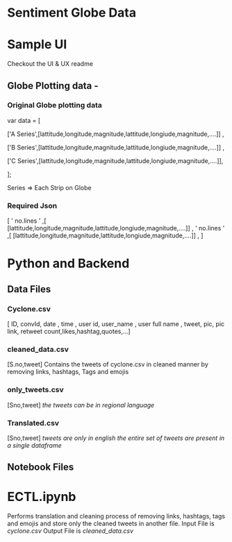 # Sentiment Globe Data

# Sample UI
Checkout the UI & UX readme

## Globe Plotting data - 

### Original Globe plotting data
var data = [ 

['A Series',[lattitude,longitude,magnitude,lattitude,longiude,magnitude,....]] , 

['B Series',[lattitude,longitude,magnitude,lattitude,longiude,magnitude,....]] ,

['C Series',[lattitude,longitude,magnitude,lattitude,longiude,magnitude,....]],

];

Series => Each Strip on Globe

### Required Json 
[ ' no.lines ' ,[ [lattitude,longitude,magnitude,lattitude,longiude,magnitude,....]] ,
' no.lines ' ,[ [lattitude,longitude,magnitude,lattitude,longiude,magnitude,....]] ,
]

# Python and Backend

## Data Files

### Cyclone.csv 
[ ID, convId, date , time , user id, user_name , user full name , tweet, pic, pic link, retweet count,likes,hashtag,quotes,...]

### cleaned_data.csv
[S.no,tweet]
Contains the tweets of cyclone.csv in cleaned manner by removing links, hashtags, Tags and emojis

### only_tweets.csv
[Sno,tweet]
          *the tweets can be in regional language*
          
### Translated.csv          
[Sno,tweet]
           *tweets are only in english*
           *the entire set of tweets are present in a single dataframe*

## Notebook Files

# ECTL.ipynb
Performs translation and cleaning process of removing links, hashtags, tags and emojis and store only the cleaned tweets in another file.
Input File is *cyclone.csv*
Output File is *cleaned_data.csv*

